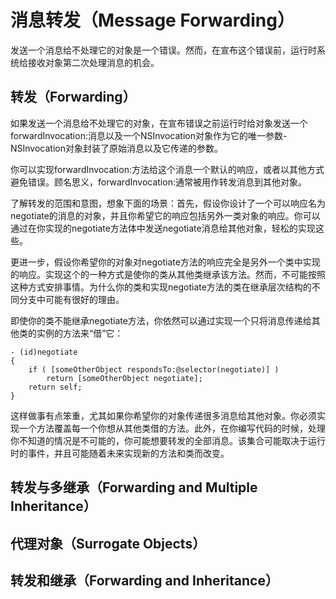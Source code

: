 # 消息转发（Message Forwarding）

发送一个消息给不处理它的对象是一个错误。然而，在宣布这个错误前，运行时系统给接收对象第二次处理消息的机会。

## 转发（Forwarding）

如果发送一个消息给不处理它的对象，在宣布错误之前运行时给对象发送一个forwardInvocation:消息以及一个NSInvocation对象作为它的唯一参数-NSInvocation对象封装了原始消息以及它传递的参数。

你可以实现forwardInvocation:方法给这个消息一个默认的响应，或者以其他方式避免错误。顾名思义，forwardInvocation:通常被用作转发消息到其他对象。

了解转发的范围和意图，想象下面的场景：首先，假设你设计了一个可以响应名为negotiate的消息的对象，并且你希望它的响应包括另外一类对象的响应。你可以通过在你实现的negotiate方法体中发送negotiate消息给其他对象，轻松的实现这些。

更进一步，假设你希望你的对象对negotiate方法的响应完全是另外一个类中实现的响应。实现这个的一种方式是使你的类从其他类继承该方法。然而，不可能按照这种方式安排事情。为什么你的类和实现negotiate方法的类在继承层次结构的不同分支中可能有很好的理由。

即使你的类不能继承negotiate方法，你依然可以通过实现一个只将消息传递给其他类的实例的方法来“借”它：

```
- (id)negotiate
{
    if ( [someOtherObject respondsTo:@selector(negotiate)] )
        return [someOtherObject negotiate];
    return self;
}
```

这样做事有点笨重，尤其如果你希望你的对象传递很多消息给其他对象。你必须实现一个方法覆盖每一个你想从其他类借的方法。此外，在你编写代码的时候，处理你不知道的情况是不可能的，你可能想要转发的全部消息。该集合可能取决于运行时的事件，并且可能随着未来实现新的方法和类而改变。

## 转发与多继承（Forwarding and Multiple Inheritance）

## 代理对象（Surrogate Objects）

## 转发和继承（Forwarding and Inheritance）



